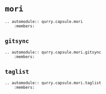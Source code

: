 # `mori`

```{eval-rst}
.. automodule:: qurry.capsule.mori
    :members:
```

## `gitsync`

```{eval-rst}
.. automodule:: qurry.capsule.mori.gitsync
    :members:
```

## `taglist`

```{eval-rst}
.. automodule:: qurry.capsule.mori.taglist
    :members:
```
